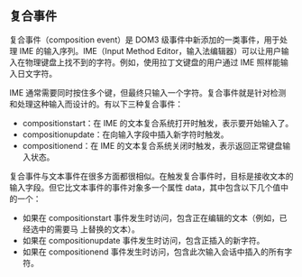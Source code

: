 ## 复合事件 ##

复合事件（composition event）是 DOM3 级事件中新添加的一类事件，用于处理 IME 的输入序列。IME（Input Method Editor，输入法编辑器）可以让用户输入在物理键盘上找不到的字符。例如，使用拉丁文键盘的用户通过 IME 照样能输入日文字符。 

IME 通常需要同时按住多个键，但最终只输入一个字符。复合事件就是针对检测和处理这种输入而设计的。有以下三种复合事件：

* compositionstart：在 IME 的文本复合系统打开时触发，表示要开始输入了。
* compositionupdate：在向输入字段中插入新字符时触发。
* compositionend：在 IME 的文本复合系统关闭时触发，表示返回正常键盘输入状态。

复合事件与文本事件在很多方面都很相似。在触发复合事件时，目标是接收文本的输入字段。但它比文本事件的事件对象多一个属性 data，其中包含以下几个值中的一个：

* 如果在 compositionstart 事件发生时访问，包含正在编辑的文本（例如，已经选中的需要马
上替换的文本）。
* 如果在 compositionupdate 事件发生时访问，包含正插入的新字符。
* 如果在 compositionend 事件发生时访问，包含此次输入会话中插入的所有字符。
